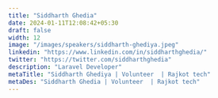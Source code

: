 ```yaml
---
title: "Siddharth Ghedia"
date: 2024-01-11T12:08:42+05:30
draft: false
width: 12
image: "/images/speakers/siddharth-ghediya.jpeg"
linkedin: "https://www.linkedin.com/in/siddharthghedia/"
twitter: "https://twitter.com/siddharthghedia"
description: "Laravel Developer"
metaTitle: "Siddharth Ghediya | Volunteer  | Rajkot tech"
metaDes: "Siddharth Ghedia | Volunteer  | Rajkot tech"
---
```


